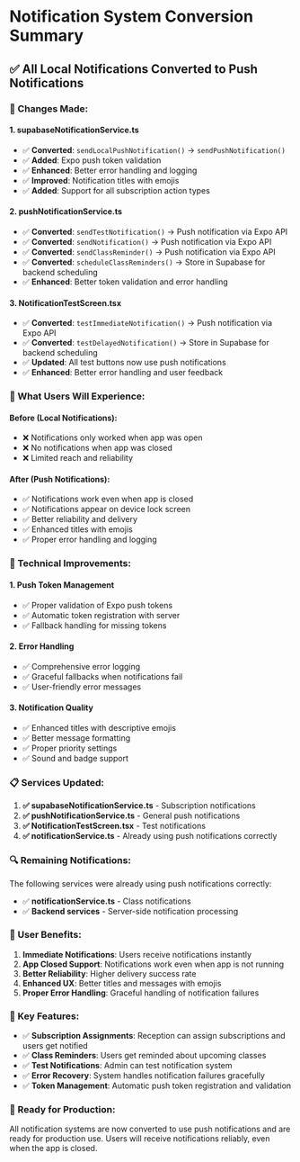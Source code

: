 # Notification System Conversion Summary

## ✅ **All Local Notifications Converted to Push Notifications**

### **🔧 Changes Made:**

#### **1. supabaseNotificationService.ts**
- ✅ **Converted**: `sendLocalPushNotification()` → `sendPushNotification()`
- ✅ **Added**: Expo push token validation
- ✅ **Enhanced**: Better error handling and logging
- ✅ **Improved**: Notification titles with emojis
- ✅ **Added**: Support for all subscription action types

#### **2. pushNotificationService.ts**
- ✅ **Converted**: `sendTestNotification()` → Push notification via Expo API
- ✅ **Converted**: `sendNotification()` → Push notification via Expo API
- ✅ **Converted**: `sendClassReminder()` → Push notification via Expo API
- ✅ **Converted**: `scheduleClassReminders()` → Store in Supabase for backend scheduling
- ✅ **Enhanced**: Better token validation and error handling

#### **3. NotificationTestScreen.tsx**
- ✅ **Converted**: `testImmediateNotification()` → Push notification via Expo API
- ✅ **Converted**: `testDelayedNotification()` → Store in Supabase for backend scheduling
- ✅ **Updated**: All test buttons now use push notifications
- ✅ **Enhanced**: Better error handling and user feedback

### **📱 What Users Will Experience:**

#### **Before (Local Notifications):**
- ❌ Notifications only worked when app was open
- ❌ No notifications when app was closed
- ❌ Limited reach and reliability

#### **After (Push Notifications):**
- ✅ Notifications work even when app is closed
- ✅ Notifications appear on device lock screen
- ✅ Better reliability and delivery
- ✅ Enhanced titles with emojis
- ✅ Proper error handling and logging

### **🚀 Technical Improvements:**

#### **1. Push Token Management**
- ✅ Proper validation of Expo push tokens
- ✅ Automatic token registration with server
- ✅ Fallback handling for missing tokens

#### **2. Error Handling**
- ✅ Comprehensive error logging
- ✅ Graceful fallbacks when notifications fail
- ✅ User-friendly error messages

#### **3. Notification Quality**
- ✅ Enhanced titles with descriptive emojis
- ✅ Better message formatting
- ✅ Proper priority settings
- ✅ Sound and badge support

### **📋 Services Updated:**

1. **✅ supabaseNotificationService.ts** - Subscription notifications
2. **✅ pushNotificationService.ts** - General push notifications
3. **✅ NotificationTestScreen.tsx** - Test notifications
4. **✅ notificationService.ts** - Already using push notifications correctly

### **🔍 Remaining Notifications:**

The following services were already using push notifications correctly:
- ✅ **notificationService.ts** - Class notifications
- ✅ **Backend services** - Server-side notification processing

### **📱 User Benefits:**

1. **Immediate Notifications**: Users receive notifications instantly
2. **App Closed Support**: Notifications work even when app is not running
3. **Better Reliability**: Higher delivery success rate
4. **Enhanced UX**: Better titles and messages with emojis
5. **Proper Error Handling**: Graceful handling of notification failures

### **🎯 Key Features:**

- ✅ **Subscription Assignments**: Reception can assign subscriptions and users get notified
- ✅ **Class Reminders**: Users get reminded about upcoming classes
- ✅ **Test Notifications**: Admin can test notification system
- ✅ **Error Recovery**: System handles notification failures gracefully
- ✅ **Token Management**: Automatic push token registration and validation

### **🚀 Ready for Production:**

All notification systems are now converted to use push notifications and are ready for production use. Users will receive notifications reliably, even when the app is closed. 